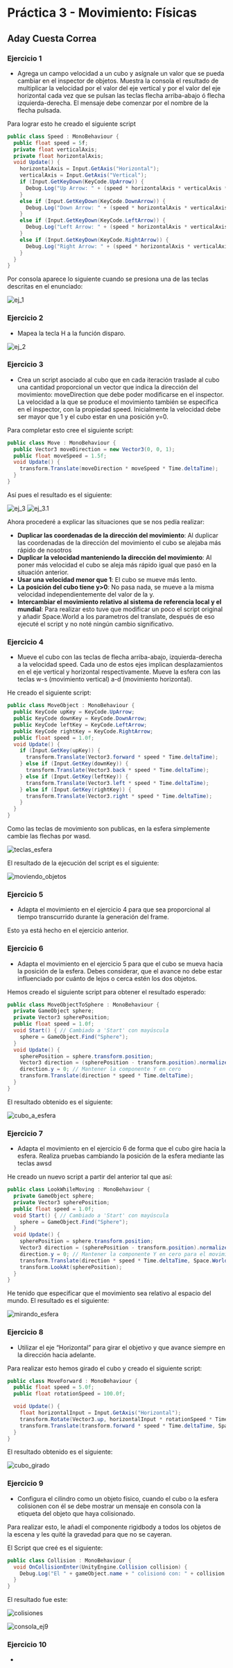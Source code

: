 # Práctica 3 - Movimiento: Físicas
## Aday Cuesta Correa

### Ejercicio 1

- Agrega un campo velocidad a un cubo y asígnale un valor que se pueda cambiar en el inspector de objetos. Muestra la consola el resultado de multiplicar la velocidad por el valor del eje vertical y por el valor del eje horizontal cada vez que se pulsan las teclas flecha arriba-abajo ó flecha izquierda-derecha. El mensaje debe comenzar por el nombre de la flecha pulsada.

Para lograr esto he creado el siguiente script

```Cs
public class Speed : MonoBehaviour {
  public float speed = 5f;
  private float verticalAxis;
  private float horizontalAxis;
  void Update() {
    horizontalAxis = Input.GetAxis("Horizontal");
    verticalAxis = Input.GetAxis("Vertical");
    if (Input.GetKeyDown(KeyCode.UpArrow)) {
      Debug.Log("Up Arrow: " + (speed * horizontalAxis * verticalAxis * Time.deltaTime));
    }
    else if (Input.GetKeyDown(KeyCode.DownArrow)) {
      Debug.Log("Down Arrow: " + (speed * horizontalAxis * verticalAxis * Time.deltaTime));
    }
    else if (Input.GetKeyDown(KeyCode.LeftArrow)) {
      Debug.Log("Left Arrow: " + (speed * horizontalAxis * verticalAxis * Time.deltaTime));
    }
    else if (Input.GetKeyDown(KeyCode.RightArrow)) {
      Debug.Log("Right Arrow: " + (speed * horizontalAxis * verticalAxis * Time.deltaTime));
    }
  }
}
```

Por consola aparece lo siguiente cuando se presiona una de las teclas descritas en el enunciado:

![ej_1](https://github.com/AdayCuestaCorrea/Interfaces_Inteligentes/blob/main/P03/Fisicas/Imagenes/Ej-1.png)

### Ejercicio 2

- Mapea la tecla H a la función disparo.

![ej_2](https://github.com/AdayCuestaCorrea/Interfaces_Inteligentes/blob/main/P03/Fisicas/Imagenes/Ej-2.png)

### Ejercicio 3

- Crea un script asociado al cubo que en cada iteración traslade al cubo una cantidad proporcional un vector que indica la dirección del movimiento: moveDirection que debe poder modificarse en el inspector.  La velocidad a la que se produce el movimiento también se especifica en el inspector, con la propiedad speed. Inicialmente la velocidad debe ser mayor que 1 y el cubo estar en una posición y=0.

Para completar esto cree el siguiente script:

```Cs
public class Move : MonoBehaviour {
  public Vector3 moveDirection = new Vector3(0, 0, 1);
  public float moveSpeed = 1.5f;
  void Update() {
    transform.Translate(moveDirection * moveSpeed * Time.deltaTime);
  }
}
```

Así pues el resultado es el siguiente:

![ej_3](https://github.com/AdayCuestaCorrea/Interfaces_Inteligentes/blob/main/P03/Fisicas/Imagenes/Inspector_Ej-3.png)
![ej_3.1](https://github.com/AdayCuestaCorrea/Interfaces_Inteligentes/blob/main/P03/Fisicas/Imagenes/Cubo-Alejandose_Ej-3.gif)

Ahora procederé a explicar las situaciones que se nos pedía realizar:

- **Duplicar las coordenadas de la dirección del movimiento**: Al duplicar las coordenadas de la dirección del movimiento el cubo se alejaba más rápido de nosotros
- **Duplicar la velocidad manteniendo la dirección del movimiento**: Al poner más velocidad el cubo se aleja más rápido igual que pasó en la situación anterior.
- **Usar una velocidad menor que 1**: El cubo se mueve más lento.
- **La posición del cubo tiene y>0**: No pasa nada, se mueve a la misma velocidad independientemente del valor de la y.
- **Intercambiar el movimiento relativo al sistema de referencia local y el mundial**: Para realizar esto tuve que modificar un poco el script original y añadir Space.World a los parametros del translate, después de eso ejecuté el script y no noté ningún cambio significativo.

### Ejercicio 4

- Mueve el cubo con las teclas de flecha arriba-abajo, izquierda-derecha a la velocidad speed. Cada uno de estos ejes implican desplazamientos en el eje vertical y horizontal respectivamente. Mueve la esfera con las teclas w-s (movimiento vertical) a-d (movimiento horizontal).

He creado el siguiente script:

```Cs
public class MoveObject : MonoBehaviour {
  public KeyCode upKey = KeyCode.UpArrow;
  public KeyCode downKey = KeyCode.DownArrow;
  public KeyCode leftKey = KeyCode.LeftArrow;
  public KeyCode rightKey = KeyCode.RightArrow;
  public float speed = 1.0f;
  void Update() {
    if (Input.GetKey(upKey)) {
      transform.Translate(Vector3.forward * speed * Time.deltaTime);
    } else if (Input.GetKey(downKey)) {
      transform.Translate(Vector3.back * speed * Time.deltaTime);
    } else if (Input.GetKey(leftKey)) {
      transform.Translate(Vector3.left * speed * Time.deltaTime);
    } else if (Input.GetKey(rightKey)) {
      transform.Translate(Vector3.right * speed * Time.deltaTime);
    }
  }
}
```

Como las teclas de movimiento son publicas, en la esfera simplemente cambie las flechas por wasd.

![teclas_esfera](https://github.com/AdayCuestaCorrea/Interfaces_Inteligentes/blob/main/P03/Fisicas/Imagenes/esfera_Ej-4.png)

El resultado de la ejecución del script es el siguiente:

![moviendo_objetos](https://github.com/AdayCuestaCorrea/Interfaces_Inteligentes/blob/main/P03/Fisicas/Imagenes/Objetos-Moviendose_Ej-4.gif)

### Ejercicio 5

- Adapta el movimiento en el ejercicio 4 para que sea proporcional al tiempo transcurrido durante la generación del frame.

Esto ya está hecho en el ejercicio anterior.

### Ejercicio 6

- Adapta el movimiento en el ejercicio 5 para que el cubo se mueva hacia la posición de la esfera. Debes considerar, que el avance no debe estar influenciado por cuánto de lejos o cerca estén los dos objetos.

Hemos creado el siguiente script para obtener el resultado esperado:

```Cs
public class MoveObjectToSphere : MonoBehaviour {
  private GameObject sphere;
  private Vector3 spherePosition;
  public float speed = 1.0f;
  void Start() { // Cambiado a 'Start' con mayúscula
    sphere = GameObject.Find("Sphere");
  }
  void Update() {
    spherePosition = sphere.transform.position;
    Vector3 direction = (spherePosition - transform.position).normalized;
    direction.y = 0; // Mantener la componente Y en cero
    transform.Translate(direction * speed * Time.deltaTime);
  }
}
```

El resultado obtenido es el siguiente:

![cubo_a_esfera](https://github.com/AdayCuestaCorrea/Interfaces_Inteligentes/blob/main/P03/Fisicas/Imagenes/Moviendose-a-la-esfera_Ej-6.gif)

### Ejercicio 7

- Adapta el movimiento en el ejercicio 6 de forma que el cubo gire hacia la esfera. Realiza pruebas cambiando la posición de la esfera mediante las teclas awsd

He creado un nuevo script a partir del anterior tal que así:

```Cs
public class LookWhileMoving : MonoBehaviour {
  private GameObject sphere;
  private Vector3 spherePosition;
  public float speed = 1.0f;
  void Start() { // Cambiado a 'Start' con mayúscula
    sphere = GameObject.Find("Sphere");
  }
  void Update() {
    spherePosition = sphere.transform.position;
    Vector3 direction = (spherePosition - transform.position).normalized;
    direction.y = 0; // Mantener la componente Y en cero para el movimiento
    transform.Translate(direction * speed * Time.deltaTime, Space.World);
    transform.LookAt(spherePosition);
  }
}
```

He tenido que especificar que el movimiento sea relativo al espacio del mundo. El resultado es el siguiente:

![mirando_esfera](https://github.com/AdayCuestaCorrea/Interfaces_Inteligentes/blob/main/P03/Fisicas/Imagenes/mirando-cubo_Ej-7.gif)

### Ejercicio 8

- Utilizar el eje “Horizontal” para girar el objetivo y que avance siempre en la dirección hacia adelante.

Para realizar esto hemos girado el cubo y creado el siguiente script:

```Cs
public class MoveForward : MonoBehaviour {
  public float speed = 5.0f;
  public float rotationSpeed = 100.0f;

  void Update() {
    float horizontalInput = Input.GetAxis("Horizontal");
    transform.Rotate(Vector3.up, horizontalInput * rotationSpeed * Time.deltaTime);
    transform.Translate(transform.forward * speed * Time.deltaTime, Space.World);
  }
}
```

El resultado obtenido es el siguiente:

![cubo_girado](https://github.com/AdayCuestaCorrea/Interfaces_Inteligentes/blob/main/P03/Fisicas/Imagenes/cubo-girado_Ej-8.gif)

### Ejercicio 9

- Configura el cilindro como un objeto físico, cuando el cubo o la esfera colisionen con él se debe mostrar un mensaje en consola con la etiqueta del objeto que haya colisionado.

Para realizar esto, le añadí el componente rigidbody a todos los objetos de la escena y les quité la gravedad para que no se cayeran.

El Script que creé es el siguiente:

```Cs
public class Collision : MonoBehaviour {
  void OnCollisionEnter(UnityEngine.Collision collision) {
    Debug.Log("El " + gameObject.name + " colisionó con: " + collision.gameObject.name);
  }
}
```

El resultado fue este:

![colisiones](https://github.com/AdayCuestaCorrea/Interfaces_Inteligentes/blob/main/P03/Fisicas/Imagenes/colisiones_Ej-9.gif)

![consola_ej9](https://github.com/AdayCuestaCorrea/Interfaces_Inteligentes/blob/main/P03/Fisicas/Imagenes/consola_Ej-9.png)

### Ejercicio 10

- 
